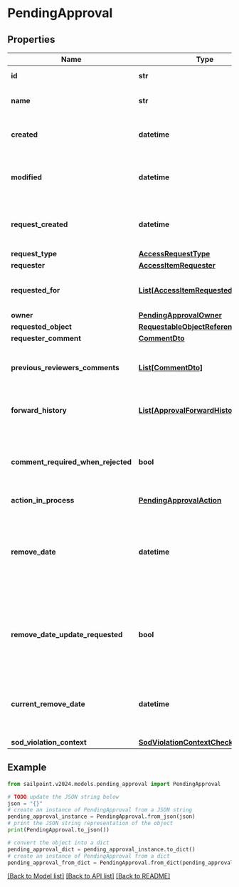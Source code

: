 # PendingApproval


## Properties

Name | Type | Description | Notes
------------ | ------------- | ------------- | -------------
**id** | **str** | The approval id. | [optional] 
**name** | **str** | The name of the approval. | [optional] 
**created** | **datetime** | When the approval was created. | [optional] 
**modified** | **datetime** | When the approval was modified last time. | [optional] 
**request_created** | **datetime** | When the access-request was created. | [optional] 
**request_type** | [**AccessRequestType**](AccessRequestType.md) |  | [optional] 
**requester** | [**AccessItemRequester**](AccessItemRequester.md) |  | [optional] 
**requested_for** | [**List[AccessItemRequestedFor]**](AccessItemRequestedFor.md) | Identities access was requested for. | [optional] 
**owner** | [**PendingApprovalOwner**](PendingApprovalOwner.md) |  | [optional] 
**requested_object** | [**RequestableObjectReference**](RequestableObjectReference.md) |  | [optional] 
**requester_comment** | [**CommentDto**](CommentDto.md) |  | [optional] 
**previous_reviewers_comments** | [**List[CommentDto]**](CommentDto.md) | The history of the previous reviewers comments. | [optional] 
**forward_history** | [**List[ApprovalForwardHistory]**](ApprovalForwardHistory.md) | The history of approval forward action. | [optional] 
**comment_required_when_rejected** | **bool** | When true the rejector has to provide comments when rejecting | [optional] [default to False]
**action_in_process** | [**PendingApprovalAction**](PendingApprovalAction.md) |  | [optional] 
**remove_date** | **datetime** | The date the role or access profile or entitlement is no longer assigned to the specified identity. | [optional] 
**remove_date_update_requested** | **bool** | If true, then the request is to change the remove date or sunset date. | [optional] [default to False]
**current_remove_date** | **datetime** | The remove date or sunset date that was assigned at the time of the request. | [optional] 
**sod_violation_context** | [**SodViolationContextCheckCompleted**](SodViolationContextCheckCompleted.md) |  | [optional] 

## Example

```python
from sailpoint.v2024.models.pending_approval import PendingApproval

# TODO update the JSON string below
json = "{}"
# create an instance of PendingApproval from a JSON string
pending_approval_instance = PendingApproval.from_json(json)
# print the JSON string representation of the object
print(PendingApproval.to_json())

# convert the object into a dict
pending_approval_dict = pending_approval_instance.to_dict()
# create an instance of PendingApproval from a dict
pending_approval_from_dict = PendingApproval.from_dict(pending_approval_dict)
```
[[Back to Model list]](../README.md#documentation-for-models) [[Back to API list]](../README.md#documentation-for-api-endpoints) [[Back to README]](../README.md)


